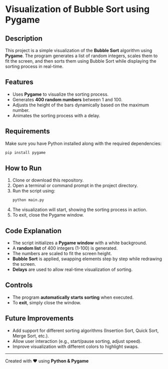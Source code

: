# Visualization of Bubble Sort using Pygame

## Description
This project is a simple visualization of the **Bubble Sort** algorithm using **Pygame**. The program generates a list of random integers, scales them to fit the screen, and then sorts them using Bubble Sort while displaying the sorting process in real-time.

## Features
- Uses **Pygame** to visualize the sorting process.
- Generates **400 random numbers** between 1 and 100.
- Adjusts the height of the bars dynamically based on the maximum number.
- Animates the sorting process with a delay.

## Requirements
Make sure you have Python installed along with the required dependencies:

```bash
pip install pygame
```

## How to Run
1. Clone or download this repository.
2. Open a terminal or command prompt in the project directory.
3. Run the script using:
   ```bash
   python main.py
   ```
4. The visualization will start, showing the sorting process in action.
5. To exit, close the Pygame window.

## Code Explanation
- The script initializes a **Pygame window** with a white background.
- A **random list** of 400 integers (1-100) is generated.
- The numbers are scaled to fit the screen height.
- **Bubble Sort** is applied, swapping elements step by step while redrawing the screen.
- **Delays** are used to allow real-time visualization of sorting.

## Controls
- The program **automatically starts sorting** when executed.
- To **exit**, simply close the window.

## Future Improvements
- Add support for different sorting algorithms (Insertion Sort, Quick Sort, Merge Sort, etc.).
- Allow user interaction (e.g., start/pause sorting, adjust speed).
- Improve visualization with different colors to highlight swaps.

---
Created with ❤️ using **Python & Pygame**

